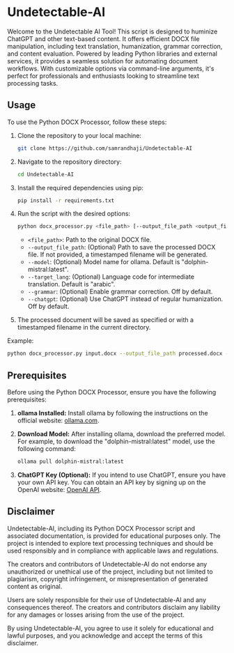 # Undetectable-AI
Welcome to the Undetectable AI Tool! This script is designed to huminize ChatGPT and other text-based content. It offers efficient DOCX file manipulation, including text translation, humanization, grammar correction, and content evaluation. Powered by leading Python libraries and external services, it provides a seamless solution for automating document workflows. With customizable options via command-line arguments, it's perfect for professionals and enthusiasts looking to streamline text processing tasks.

## Usage

To use the Python DOCX Processor, follow these steps:

1. Clone the repository to your local machine:

    ```bash
    git clone https://github.com/samrandhaji/Undetectable-AI
    ```

2. Navigate to the repository directory:

    ```bash
    cd Undetectable-AI
    ```

3. Install the required dependencies using pip:

    ```bash
    pip install -r requirements.txt
    ```

4. Run the script with the desired options:

    ```bash
    python docx_processor.py <file_path> [--output_file_path <output_file_path>] [--model <model_name>] [--target_lang <target_language>] [--grammar] [--chatgpt]
    ```

    - `<file_path>`: Path to the original DOCX file.
    - `--output_file_path`: (Optional) Path to save the processed DOCX file. If not provided, a timestamped filename will be generated.
    - `--model`: (Optional) Model name for ollama. Default is "dolphin-mistral:latest".
    - `--target_lang`: (Optional) Language code for intermediate translation. Default is "arabic".
    - `--grammar`: (Optional) Enable grammar correction. Off by default.
    - `--chatgpt`: (Optional) Use ChatGPT instead of regular humanization. Off by default.

5. The processed document will be saved as specified or with a timestamped filename in the current directory.

Example:

```bash
python docx_processor.py input.docx --output_file_path processed.docx --model dolphin-mistral:latest --target_lang russian --grammar --chatgpt
```

## Prerequisites

Before using the Python DOCX Processor, ensure you have the following prerequisites:

1. **ollama Installed:** Install ollama by following the instructions on the official website: [ollama.com](https://ollama.com).

2. **Download Model:** After installing ollama, download the preferred model. For example, to download the "dolphin-mistral:latest" model, use the following command:

    ```bash
    ollama pull dolphin-mistral:latest
    ```

3. **ChatGPT Key (Optional):** If you intend to use ChatGPT, ensure you have your own API key. You can obtain an API key by signing up on the OpenAI website: [OpenAI API](https://beta.openai.com/signup/).

## Disclaimer

Undetectable-AI, including its Python DOCX Processor script and associated documentation, is provided for educational purposes only. The project is intended to explore text processing techniques and should be used responsibly and in compliance with applicable laws and regulations.

The creators and contributors of Undetectable-AI do not endorse any unauthorized or unethical use of the project, including but not limited to plagiarism, copyright infringement, or misrepresentation of generated content as original.

Users are solely responsible for their use of Undetectable-AI and any consequences thereof. The creators and contributors disclaim any liability for any damages or losses arising from the use of the project.

By using Undetectable-AI, you agree to use it solely for educational and lawful purposes, and you acknowledge and accept the terms of this disclaimer.



